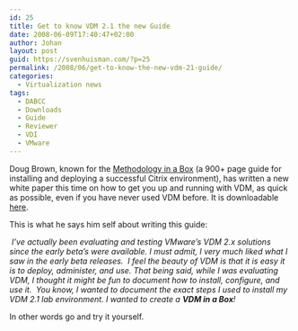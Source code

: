 ```yaml
---
id: 25
title: Get to know VDM 2.1 the new Guide
date: 2008-06-09T17:40:47+02:00
author: Johan
layout: post
guid: https://svenhuisman.com/?p=25
permalink: /2008/06/get-to-know-the-new-vdm-21-guide/
categories:
  - Virtualization news
tags:
  - DABCC
  - Downloads
  - Guide
  - Reviewer
  - VDI
  - VMware
---
```

<span style="EN-US;">Doug Brown, known for the </span><span style="minor-latin;"><a href="https://www.dabcc.com/miab/" target="_blank"><span style="EN-US;">Methodology in a Box</span></a></span> <span style="minor-latin;">(a 900+ page guide for installing and deploying a successful Citrix environment), has written a new white paper this time on how to get you up and running with VDM, as quick as possible, even if you have never used VDM before. It is downloadable </span><span style="minor-latin;"><a href="https://www.vmware.com/resources/techresources/1058" target="_blank"><span style="EN-US;">here</span></a></span><span style="minor-latin;">. </span>

<p style="14.25pt;">
  <span style="minor-latin;">This is what he says him self about writing this guide:</span>
</p>

<p style="14.25pt;">
  <em><span style="minor-latin;"> I&#8217;ve actually been evaluating and testing VMware&#8217;s VDM 2.x solutions since the early beta&#8217;s were available. I must admit, I very much liked what I saw in the early beta releases.  I feel the beauty of VDM is that it is easy it is to deploy, administer, and use. That being said, while I was evaluating VDM, I thought it might be fun to document how to install, configure, and use it.  You know, I wanted to document the exact steps I used to install my VDM 2.1 lab environment. I wanted to create a <strong><span>VDM in a Box</span></strong>! </span></em><em></em>
</p>

<p style="14.25pt;">
  <span style="EN-US;">In other words go and try it yourself.</span>
</p>

 